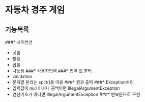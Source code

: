 # 자동차 경주 게임
## 기능목록
###* 사칙연산
* 덧셈
* 뺄셈
* 곱셈
* 나눗셈
###* 사용자입력
###* 입력 값 분리
* validation
* 문자열 분리는 split()을 이용
###* 결과 출력
###* Exception처리
* 입력값이 null 이거나 공백이면 IllegalArgumentException
* 연산기호가 아니면 IllegalArgumentException
###* 반복문으로 구현
